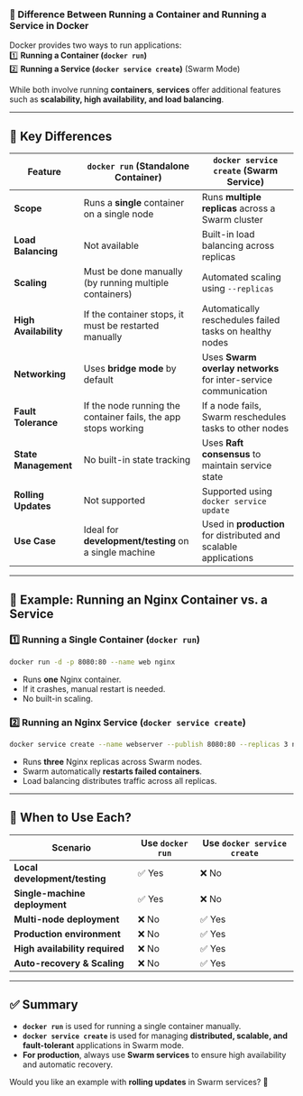 ### **🔹 Difference Between Running a Container and Running a Service in Docker**
Docker provides two ways to run applications:  
1️⃣ **Running a Container (`docker run`)**  
2️⃣ **Running a Service (`docker service create`)** (Swarm Mode)

While both involve running **containers**, **services** offer additional features such as **scalability, high availability, and load balancing**.

---

## **🔹 Key Differences**

| Feature            | `docker run` (Standalone Container) | `docker service create` (Swarm Service) |
|--------------------|---------------------------------|------------------------------------|
| **Scope**         | Runs a **single** container on a single node | Runs **multiple replicas** across a Swarm cluster |
| **Load Balancing** | Not available | Built-in load balancing across replicas |
| **Scaling**       | Must be done manually (by running multiple containers) | Automated scaling using `--replicas` |
| **High Availability** | If the container stops, it must be restarted manually | Automatically reschedules failed tasks on healthy nodes |
| **Networking**    | Uses **bridge mode** by default | Uses **Swarm overlay networks** for inter-service communication |
| **Fault Tolerance** | If the node running the container fails, the app stops working | If a node fails, Swarm reschedules tasks to other nodes |
| **State Management** | No built-in state tracking | Uses **Raft consensus** to maintain service state |
| **Rolling Updates** | Not supported | Supported using `docker service update` |
| **Use Case**      | Ideal for **development/testing** on a single machine | Used in **production** for distributed and scalable applications |

---

## **🔹 Example: Running an Nginx Container vs. a Service**
### **1️⃣ Running a Single Container (`docker run`)**
```sh
docker run -d -p 8080:80 --name web nginx
```
- Runs **one** Nginx container.
- If it crashes, manual restart is needed.
- No built-in scaling.

### **2️⃣ Running an Nginx Service (`docker service create`)**
```sh
docker service create --name webserver --publish 8080:80 --replicas 3 nginx
```
- Runs **three** Nginx replicas across Swarm nodes.
- Swarm automatically **restarts failed containers**.
- Load balancing distributes traffic across all replicas.

---

## **🔹 When to Use Each?**
| Scenario | Use `docker run` | Use `docker service create` |
|----------|-----------------|----------------------------|
| **Local development/testing** | ✅ Yes | ❌ No |
| **Single-machine deployment** | ✅ Yes | ❌ No |
| **Multi-node deployment** | ❌ No | ✅ Yes |
| **Production environment** | ❌ No | ✅ Yes |
| **High availability required** | ❌ No | ✅ Yes |
| **Auto-recovery & Scaling** | ❌ No | ✅ Yes |

---

## **✅ Summary**
- **`docker run`** is used for running a single container manually.
- **`docker service create`** is used for managing **distributed, scalable, and fault-tolerant** applications in Swarm mode.
- **For production**, always use **Swarm services** to ensure high availability and automatic recovery.

Would you like an example with **rolling updates** in Swarm services? 🚀